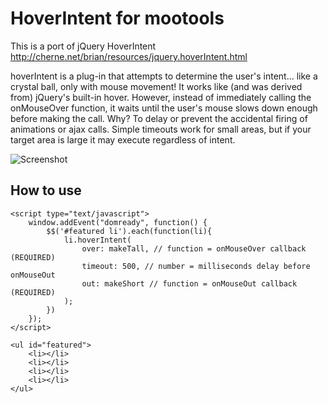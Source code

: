 HoverIntent for mootools
===========

This is a port of jQuery HoverIntent http://cherne.net/brian/resources/jquery.hoverIntent.html

hoverIntent is a plug-in that attempts to determine the user's intent... like a crystal ball, only with mouse movement! It works like (and was derived from) jQuery's built-in hover. However, instead of immediately calling the onMouseOver function, it waits until the user's mouse slows down enough before making the call.
Why? To delay or prevent the accidental firing of animations or ajax calls. Simple timeouts work for small areas, but if your target area is large it may execute regardless of intent.

![Screenshot](http://w492283.open.ge.tt/1/files/5V4WYVH/0/blob/x675?noinc=1)

How to use
----------

    <script type="text/javascript">
        window.addEvent("domready", function() {
            $$('#featured li').each(function(li){
                li.hoverIntent(
                    over: makeTall, // function = onMouseOver callback (REQUIRED)    
                    timeout: 500, // number = milliseconds delay before onMouseOut    
                    out: makeShort // function = onMouseOut callback (REQUIRED)  
                );
            })
        });
    </script>

    <ul id="featured"> 
        <li></li>
        <li></li>
        <li></li>
        <li></li>
    </ul>